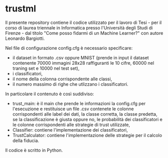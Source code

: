 # trustml

Il presente repository contiene il codice utilizzato per il lavoro di Tesi - per il corso di laurea triennale in Informatica presso l'Università degli Studi di Firenze - dal titolo "Come posso fidarmi di un Machine Learner?" con autore Leonardo Bargiotti.

Nel file di configurazione config.cfg è necessario specificare:
* il dataset in formato .csv oppure MNIST (prende in input il dataset contenente 70000 immagini 28x28 raffiguranti le 10 cifre, 60000 nel traning set e 10000 nel test set),
* i classificatori,
* il nome della colonna corrispondente alle classi,
* il numero massimo di righe che utlizzano i classificatori.

In particolare il contenuto è così suddiviso:
* trust_main: è il main che prende le informazioni la config.cfg per l'esecuzione e restituisce un file .csv contenete le colonne corrispondenti alle label dei dati, la classe corretta, la classe predetta, se la classificazione è giusta oppure no, le probabilità dei classificatori e le colonne corrispondenti alle strategie di trust utilizzate,
* Classifier: contiene l'implementazione dei classificatori,
* TrustCalculator: contiene l'implementazione delle strategie per il calcolo della fiducia.

Il codice è scritto in Python.
